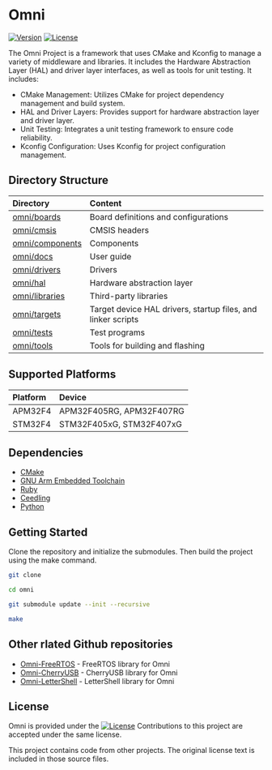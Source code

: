 # Omni

[![Version](https://img.shields.io/github/v/release/MorroGeek/omni)](https://github.com/MorroGeek/omni/releases/latest)
[![License](https://img.shields.io/github/license/MorroGeek/omni)](https://github.com/MorroGeek/omni/blob/main/LICENSE)

The Omni Project is a framework that uses CMake and Kconfig to manage a variety of middleware and libraries. It includes the Hardware Abstraction Layer (HAL) and driver layer interfaces, as well as tools for unit testing. It includes:

- CMake Management: Utilizes CMake for project dependency management and build system.
- HAL and Driver Layers: Provides support for hardware abstraction layer and driver layer.
- Unit Testing: Integrates a unit testing framework to ensure code reliability.
- Kconfig Configuration: Uses Kconfig for project configuration management.


## Directory Structure

| Directory                          | Content                                                      |
| :--------------------------------- | :----------------------------------------------------------- |
| [omni/boards](./boards)            | Board definitions and configurations                         |
| [omni/cmsis](./cmsis)              | CMSIS headers                                                |
| [omni/components](./components)    | Components                                                   |
| [omni/docs](./docs)                | User guide                                                   |
| [omni/drivers](./drivers)          | Drivers                                                      |
| [omni/hal](./hal)                  | Hardware abstraction layer                                   |
| [omni/libraries](./libraries)      | Third-party libraries                                        |
| [omni/targets](./targets)          | Target device HAL drivers, startup files, and linker scripts |
| [omni/tests](./tests)              | Test programs                                                |
| [omni/tools](./tools)              | Tools for building and flashing                              |

## Supported Platforms

| Platform      | Device                                                |
| :------------ | :---------------------------------------------------- |
| APM32F4       | APM32F405RG, APM32F407RG                              |
| STM32F4       | STM32F405xG, STM32F407xG                              |

## Dependencies

- [CMake](https://cmake.org/)
- [GNU Arm Embedded Toolchain](https://developer.arm.com/tools-and-software/open-source-software/developer-tools/gnu-toolchain/gnu-rm)
- [Ruby](https://www.ruby-lang.org/en/)
- [Ceedling](https://github.com/ThrowTheSwitch/Ceedling)
- [Python](https://www.python.org/)

## Getting Started

Clone the repository and initialize the submodules. Then build the project using the make command.

```bash
git clone

cd omni

git submodule update --init --recursive

make
```

## Other rlated Github repositories

- [Omni-FreeRTOS](https://github.com/MorroGeek/freertos) - FreeRTOS library for Omni
- [Omni-CherryUSB](https://github.com/MorroGeek/cherryusb) - CherryUSB library for Omni
- [Omni-LetterShell](https://github.com/MorroGeek/letter_shell) - LetterShell library for Omni

## License

Omni is provided under the [![License](https://img.shields.io/github/license/MorroGeek/omni?label)](https://github.com/MorroGeek/omni/blob/main/LICENSE) Contributions to this project are accepted under the same license. 

This project contains code from other projects. The original license text is included in those source files. 